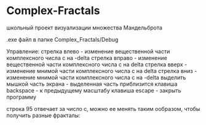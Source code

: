 # Complex-Fractals
школьный проект визуализации множества Мандельброта

.exe файл в папке Complex_Fractals/Debug

Управление:
стрелка влево - изменение вещественной части комплексного числа c на -delta
стрелка вправо - изменение вещественной части комплексного числа c на delta
стрелка вверх -  изменение мнимой части комплексного числа c на delta
стрелка вниз -  изменение мнимой части комплексного числа c на -delta
выделить мышкой часть экрана - выделенная часть приблизится
клавиша backspace - к предыдущему масштабу
клавиша escape - закрыть программу

строка 95 отвечает за число c, можно ее менять таким ообразом, чтобы получить разные фракталы:
